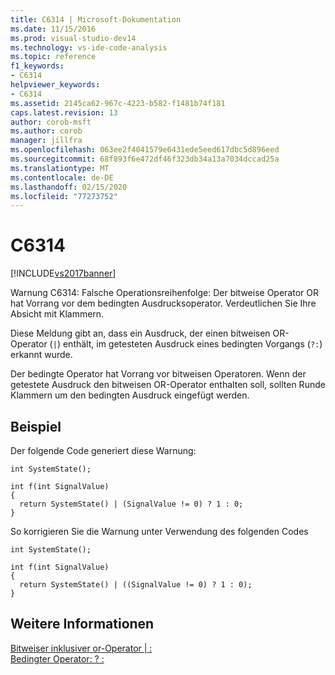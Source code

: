 ```yaml
---
title: C6314 | Microsoft-Dokumentation
ms.date: 11/15/2016
ms.prod: visual-studio-dev14
ms.technology: vs-ide-code-analysis
ms.topic: reference
f1_keywords:
- C6314
helpviewer_keywords:
- C6314
ms.assetid: 2145ca62-967c-4223-b582-f1481b74f181
caps.latest.revision: 13
author: corob-msft
ms.author: corob
manager: jillfra
ms.openlocfilehash: 063ee2f4041579e6431ede5eed617dbc5d896eed
ms.sourcegitcommit: 68f893f6e472df46f323db34a13a7034dccad25a
ms.translationtype: MT
ms.contentlocale: de-DE
ms.lasthandoff: 02/15/2020
ms.locfileid: "77273752"
---
```

# <a name="c6314"></a>C6314
[!INCLUDE[vs2017banner](../includes/vs2017banner.md)]

Warnung C6314: Falsche Operationsreihenfolge: Der bitweise Operator OR hat Vorrang vor dem bedingten Ausdrucksoperator. Verdeutlichen Sie Ihre Absicht mit Klammern.  
  
 Diese Meldung gibt an, dass ein Ausdruck, der einen bitweisen OR-Operator (`|`) enthält, im getesteten Ausdruck eines bedingten Vorgangs (`?:`) erkannt wurde.  
  
 Der bedingte Operator hat Vorrang vor bitweisen Operatoren. Wenn der getestete Ausdruck den bitweisen OR-Operator enthalten soll, sollten Runde Klammern um den bedingten Ausdruck eingefügt werden.  
  
## <a name="example"></a>Beispiel  
 Der folgende Code generiert diese Warnung:  
  
```  
int SystemState();  
  
int f(int SignalValue)  
{  
  return SystemState() | (SignalValue != 0) ? 1 : 0;  
}  
```  
  
 So korrigieren Sie die Warnung unter Verwendung des folgenden Codes  
  
```  
int SystemState();  
  
int f(int SignalValue)  
{  
  return SystemState() | ((SignalValue != 0) ? 1 : 0);  
}   
```  
  
## <a name="see-also"></a>Weitere Informationen  
 [Bitweiser inklusiver or-Operator &#124; :](https://msdn.microsoft.com/library/4c8a6a68-d828-447d-875a-aedb4ce3aa9a)   
 [Bedingter Operator: ? :](https://msdn.microsoft.com/library/88643ee8-7100-4f86-880a-705ec22b6271)
